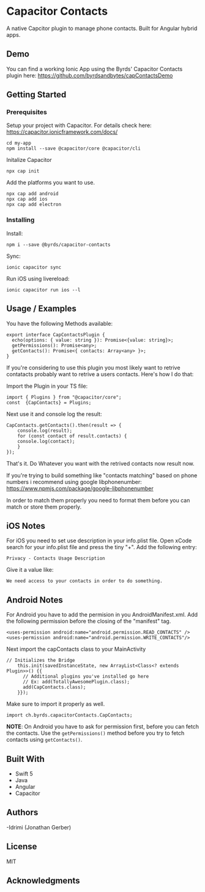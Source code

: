 # Capacitor Contacts

A native Capcitor plugin to manage phone contacts. Built for Angular hybrid apps.

## Demo

You can find a working Ionic App using the Byrds' Capacitor Contacts plugin here:
https://github.com/byrdsandbytes/capContactsDemo

## Getting Started

### Prerequisites

Setup your project with Capacitor. For details check here: https://capacitor.ionicframework.com/docs/

```
cd my-app
npm install --save @capacitor/core @capacitor/cli
```

Initalize Capacitor

```
npx cap init
```

Add the platforms you want to use.

```
npx cap add android
npx cap add ios
npx cap add electron
```

### Installing

Install:
```
npm i --save @byrds/capacitor-contacts
```
Sync:
````
ionic capacitor sync
````
Run iOS using livereload:
````
ionic capacitor run ios --l
````

## Usage / Examples

You have the following Methods available: 

```
export interface CapContactsPlugin {
  echo(options: { value: string }): Promise<{value: string}>;
  getPermissions(): Promise<any>;
  getContacts(): Promise<{ contacts: Array<any> }>;
}
```
If you're considering to use this plugin you most likely want to retrive contatacts probably want to retrive a users contacts. Here's how I do that: 

Import the Plugin in your TS file: 

```
import { Plugins } from "@capacitor/core";
const  {CapContacts} = Plugins;
```

Next use it and console log the result: 
````
CapContacts.getContacts().then(result => {
    console.log(result);
    for (const contact of result.contacts) {
    console.log(contact);
    }
});

````

That's it. Do Whatever you want with the retrived contacts now result now. 

If you're trying to build something like "contacts matching" based on phone numbers i recommend using google libphonenumber: https://www.npmjs.com/package/google-libphonenumber

In order to match them properly you need to format them before you can match or store them properly.


## iOS Notes

For iOS you need to set use description in your info.plist file.
Open xCode search for your info.plist file and press the tiny "+". Add the following entry: 

````
Privacy - Contacts Usage Description
````

Give it a value like: 

````
We need access to your contacts in order to do something. 
````

## Android Notes

For Android you have to add the permision in you AndroidManifest.xml. Add the following permission before the closing of the "manifest" tag.

````
<uses-permission android:name="android.permission.READ_CONTACTS" />
<uses-permission android:name="android.permission.WRITE_CONTACTS"/>
````

Next import the capContacts class to your MainActivity

`````
// Initializes the Bridge
    this.init(savedInstanceState, new ArrayList<Class<? extends Plugin>>() {{
      // Additional plugins you've installed go here
      // Ex: add(TotallyAwesomePlugin.class);
      add(CapContacts.class);
    }});
`````

Make sure to import it properly as well.

``````
import ch.byrds.capacitorContacts.CapContacts;
``````

**NOTE**: On Android you have to ask for permission first, before you can fetch the contacts. Use the `getPermissions()` method before you try to fetch contacts using `getContacts()`.





## Built With
- Swift 5 
- Java
- Angular
- Capacitor 

## Authors
-Idrimi (Jonathan Gerber)

## License
MIT
## Acknowledgments



